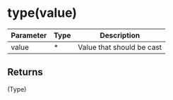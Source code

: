 # type(value)

| Parameter | Type | Description               |
| --------- | ---- | ------------------------- |
| value     | *    | Value that should be cast |

## Returns

(Type) 
